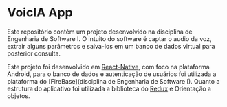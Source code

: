 
# VoicIA App

Este repositório contém um projeto desenvolvido na disciplina de Engenharia de Software I. O intuito do software é captar o audio da voz, extrair alguns parâmetros e salva-los em um banco de dados virtual para posterior consulta.

Este projeto foi desenvolvido em [React-Native](https://facebook.github.io/react-native/docs/getting-started), com foco na plataforma Android, para o banco de dados e autenticação de usuários foi utilizada a plataforma do [FireBase](disciplina de Engenharia de Software I). Quanto a estrutura do aplicativo foi utilizada a biblioteca do [Redux](https://redux.js.org/) e Orientação a objetos.





